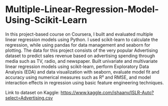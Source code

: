 # Multiple-Linear-Regression-Model-Using-Scikit-Learn
In this project-based course on Coursera, I built and evaluated multiple linear regression models using Python. I used scikit-learn to calculate the regression, while using pandas for data management and seaborn for plotting. The data for this project consists of the very popular Advertising dataset to predict sales revenue based on advertising spending through media such as TV, radio, and newspaper. Built univariate and multivariate linear regression models using scikit-learn, perform Exploratory Data Analysis (EDA) and data visualization with seaborn, evaluate model fit and accuracy using numerical measures such as R² and RMSE, and model interaction effects in regression using basic feature engineering techniques.

Link to dataset on Kaggle: https://www.kaggle.com/ishaanv/ISLR-Auto?select=Advertising.csv
